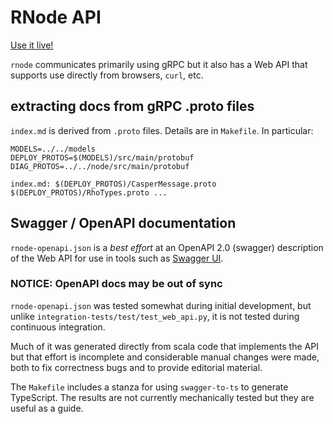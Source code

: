 # RNode API
[Use it live!](https://developer.rhonix.io/rnode-api)

`rnode` communicates primarily using gRPC but
it also has a Web API that supports use directly from browsers, `curl`, etc.

## extracting docs from gRPC .proto files

`index.md` is derived from `.proto` files. Details are in `Makefile`.
In particular:

```
MODELS=../../models
DEPLOY_PROTOS=$(MODELS)/src/main/protobuf
DIAG_PROTOS=../../node/src/main/protobuf

index.md: $(DEPLOY_PROTOS)/CasperMessage.proto $(DEPLOY_PROTOS)/RhoTypes.proto ...
```

## Swagger / OpenAPI documentation

`rnode-openapi.json` is a _best effort_ at an OpenAPI 2.0 (swagger) description
of the Web API for use in tools such as [Swagger UI](https://petstore.swagger.io/).

### NOTICE: OpenAPI docs may be out of sync

`rnode-openapi.json` was tested somewhat during initial development, but
unlike `integration-tests/test/test_web_api.py`, it is not
tested during continuous integration.

Much of it was generated directly from scala code that implements the API
but that effort is incomplete and considerable manual changes were made,
both to fix correctness bugs and to provide editorial material.

The `Makefile` includes a stanza for using `swagger-to-ts` to generate TypeScript.
The results are not currently mechanically tested but they are useful as a guide.
